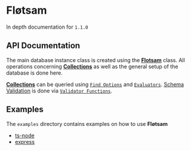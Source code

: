 <!-- @format -->

# Fløtsam

In depth documentation for `1.1.0`

## API Documentation

The main database instance class is created using the **[Flotsam](./db/Flotsam.md)** class. All operations concerning **[Collections](./db/Collection.md)** as well as the general setup of the database is done here.

**[Collections](./db/Collection.md)** can be queried using [`Find Options`](./db/FindOptions.md) and [`Evaluators`](./evaluators/evaluators.md). [Schema Validation](./validators/schema-validation.md) is done via [`Validator Functions`](./validators/validators.md).

## Examples

The `examples` directory contains examples on how to use **Fløtsam**

-   [ts-node](./examples/ts-node.md)
-   [express](./examples/express.md)
